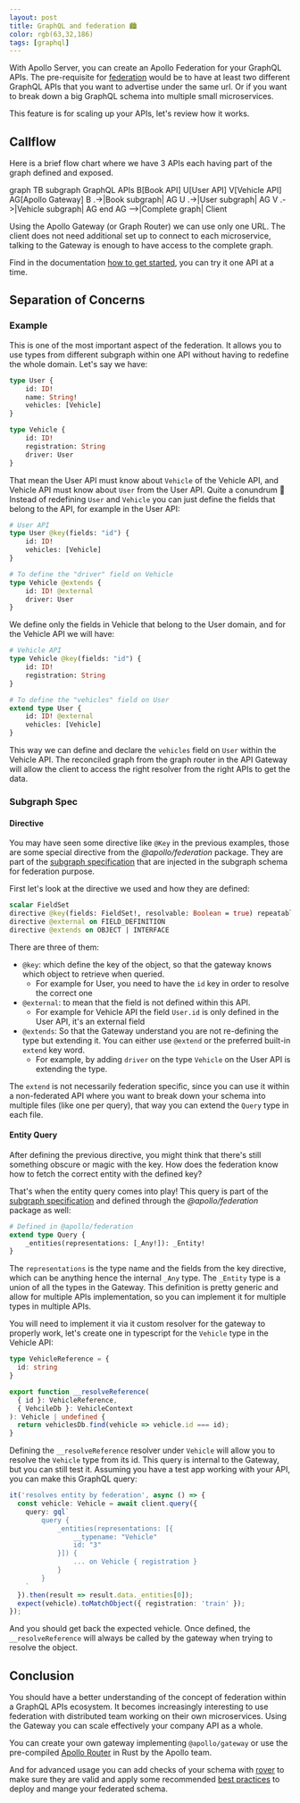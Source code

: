 ```yaml
---
layout: post
title: GraphQL and federation 🏙
color: rgb(63,32,186)
tags: [graphql]
---
```


With Apollo Server, you can create an Apollo Federation for your GraphQL APIs. 
The pre-requisite for [federation] would be to have at least two different GraphQL APIs that you want to advertise under
the same url. Or if you want to break down a big GraphQL schema into multiple small microservices.

This feature is for scaling up your APIs, let's review how it works.

## Callflow

Here is a brief flow chart where we have 3 APIs each having part of the graph defined and exposed.

<div class="mermaid">
graph TB
    subgraph GraphQL APIs
      B[Book API]
      U[User API]
      V[Vehicle API]
      AG[Apollo Gateway]
      B .->|Book subgraph| AG
      U .->|User subgraph| AG
      V .->|Vehicle subgraph| AG
    end  
    AG -->|Complete graph| Client
</div>

Using the Apollo Gateway (or Graph Router) we can use only one URL. The client does not need additional set up to 
connect to each microservice, talking to the Gateway is enough to have access to the complete graph.

Find in the documentation [how to get started], you can try it one API at a time.

## Separation of Concerns

### Example

This is one of the most important aspect of the federation. It allows you to use types from different subgraph within
one API without having to redefine the whole domain.
Let's say we have:

```graphql
type User {
    id: ID!
    name: String!
    vehicles: [Vehicle]
}

type Vehicle {
    id: ID!
    registration: String
    driver: User
}
```

That mean the User API must know about `Vehicle` of the Vehicle API, and Vehicle API must know about `User` from the
User API. Quite a conundrum 🧐
Instead of redefining `User` and `Vehicle` you can just define the fields that belong to the API, for example in the 
User API:

```graphql
# User API
type User @key(fields: "id") {
    id: ID!
    vehicles: [Vehicle]
}

# To define the "driver" field on Vehicle
type Vehicle @extends {
    id: ID! @external
    driver: User
}
```

We define only the fields in Vehicle that belong to the User domain, and for the Vehicle API we will have:

```graphql
# Vehicle API
type Vehicle @key(fields: "id") {
    id: ID!
    registration: String
}

# To define the "vehicles" field on User
extend type User {
    id: ID! @external
    vehicles: [Vehicle]
}
```

This way we can define and declare the `vehicles` field on `User` within the Vehicle API. The reconciled graph from the
graph router in the API Gateway will allow the client to access the right resolver from the right APIs to get the data.

### Subgraph Spec

#### Directive

You may have seen some directive like `@Key` in the previous examples, those are some special directive from the 
_@apollo/federation_ package.
They are part of the [subgraph specification] that are injected in the subgraph schema for federation purpose.

First let's look at the directive we used and how they are defined:

```graphql
scalar FieldSet
directive @key(fields: FieldSet!, resolvable: Boolean = true) repeatable on OBJECT | INTERFACE
directive @external on FIELD_DEFINITION
directive @extends on OBJECT | INTERFACE
```

There are three of them:

- `@key`: which define the key of the object, so that the gateway knows which object to retrieve when queried.
  - For example for User, you need to have the `id` key in order to resolve the correct one
- `@external`: to mean that the field is not defined within this API.
  - For example for Vehicle API the field `User.id` is only defined in the User API, it's an external field
- `@extends`: So that the Gateway understand you are not re-defining the type but extending it. 
  You can either use `@extend` or the preferred built-in `extend` key word.
  - For example, by adding `driver` on the type `Vehicle` on the User API is extending the type.

The `extend` is not necessarily federation specific, since you can use it within a non-federated API where you want to
break down your schema into multiple files (like one per query), that way you can extend the `Query` type in each file.

#### Entity Query

After defining the previous directive, you might think that there's still something obscure or magic with the key.
How does the federation know how to fetch the correct entity with the defined key? 

That's when the entity query comes into play! This query is part of the [subgraph specification] and defined through
the _@apollo/federation_ package as well:

```graphql
# Defined in @apollo/federation
extend type Query {
    _entities(representations: [_Any!]): _Entity!
}
```

The `representations` is the type name and the fields from the key directive, which can be anything hence the internal
`_Any` type. The `_Entity` type is a union of all the types in the Gateway. This definition is pretty generic and allow
for multiple APIs implementation, so you can implement it for multiple types in multiple APIs.

You will need to implement it via it custom resolver for the gateway to properly work, let's create one in typescript
for the `Vehicle` type in the Vehicle API:

```ts
type VehicleReference = {
  id: string
}

export function __resolveReference(
  { id }: VehicleReference,
  { VehcileDb }: VehicleContext
): Vehicle | undefined {
  return vehiclesDb.find(vehicle => vehicle.id === id);
}
```

Defining the `__resolveReference` resolver under `Vehicle` will allow you to resolve the `Vehicle` type from its id. 
This query is internal to the Gateway, but you can still test it. Assuming you have a test app working with your
API, you can make this GraphQL query:

```ts
it('resolves entity by federation', async () => {
  const vehicle: Vehicle = await client.query({
    query: gql`
        query {
            _entities(representations: [{
                __typename: "Vehicle"
                id: "3"
            }]) {
                ... on Vehicle { registration }
            }
        }
    `
  }).then(result => result.data._entities[0]);
  expect(vehicle).toMatchObject({ registration: 'train' });
});
```

And you should get back the expected vehicle.
Once defined, the `__resolveReference` will always be called by the gateway when trying to resolve the object.

## Conclusion

You should have a better understanding of the concept of federation within a GraphQL APIs ecosystem. It becomes
increasingly interesting to use federation with distributed team working on their own microservices.
Using the Gateway you can scale effectively your company API as a whole.

You can create your own gateway implementing `@apollo/gateway` or use the pre-compiled [Apollo Router] in Rust
by the Apollo team.

And for advanced usage you can add checks of your schema with [rover] to make sure they are valid and apply some
recommended [best practices] to deploy and mange your federated schema.

[federation]: https://www.apollographql.com/docs/federation/
[how to get started]: https://www.apollographql.com/docs/federation/quickstart/setup
[subgraph specification]: https://www.apollographql.com/docs/federation/subgraph-spec/
[Apollo Router]: https://www.apollographql.com/docs/router/
[rover]: https://www.apollographql.com/docs/federation/managed-federation/federated-schema-checks
[best practices]: https://www.apollographql.com/docs/federation/managed-federation/deployment

